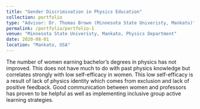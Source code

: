 ```yaml
---
title: "Gender Discrimination in Physics Education"
collection: portfolio
type: "Advisor: Dr. Thomas Brown (Minnesota State Univeristy, Mankato)" 
permalink: /portfolio/portfolio-1
venue: "Minnesota State Univeristy, Mankato, Physics Department"
date: 2020-08-01
location: "Mankato, USA"
---
```


The number of women earning bachelor’s degrees in physics has not improved. This does not have much to do with past physics knowledge but correlates strongly with low self-efficacy in women. This low self-efficacy is a result of lack of physics identity which comes from exclusion and lack of positive feedback. Good communication between women and professors has proven to be helpful as well as implementing inclusive group active learning strategies. 
